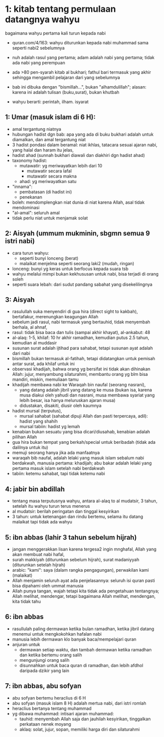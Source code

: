 # 1: kitab tentang permulaan datangnya wahyu
bagaimana wahyu pertama kali turun kepada nabi

* quran.com/4/163:
wahyu diturunkan kepada nabi muhammad sama seperti nabi2 sebelumnya

* nuh adalah rasul yang pertama;
adam adalah nabi yang pertama;
tidak ada nabi yang perempuan

* ada >80 pen-syarah kitab al bukhari;
fathul bari termasuk yang akhir sehingga mengambil pelajaran dari yang sebelumnya

* bab ini dibuka dengan "bismillah...", bukan "alhamdulillah";
alasan: karena ini adalah tulisan (buku,surat), bukan khutbah

* wahyu berarti:
perintah, ilham. isyarat

## 1: Umar (masuk islam di 6 H):
* amal tergantung niatnya
* hubungan hadist dgn bab:
apa yang ada di buku bukhari adalah untuk diamalkan,
dan amal tergantung niat
* 3 hadist pondasi dalam beramal:
niat ikhlas,
tatacara sesuai ajaran nabi,
yang halal dan haram itu jelas,
* hadist ahad (sunnah bukhari diawali dan diakhiri dgn hadist ahad)
* taxonomy hadist:
  * mutawatir: yg meriwayatkan lebih dari 10
    * mutawatir secara lafal
    * mutawatir secara makna
  * ahad: yg meriwayatkan satu
* "innama":
  * pembatasan (di hadist ini)
  * penekanan
* boleh: mendomplengkan niat dunia di niat karena Allah,
asal tidak mendominasi
* "al-amal": seluruh amal
* tidak perlu niat untuk menjamak solat

## 2: Aisyah (ummum mukminin, sbgmn semua 9 istri nabi)
* cara turun wahyu:
  * seperti bunyi lonceng (berat)
  * malaikat menjelma seperti seorang laki2 (mudah, ringan)
* lonceng: bunyi yg keras untuk berfocus kepada suara tsb
* wahyu melalui mimpi bukan kekhususan untuk nabi, bisa terjadi di orang soleh
* seperti suara lebah: dari sudut pandang sabahat yang disekelilingnya

## 3: Aisyah
* rasulullah suka menyendiri di gua hira (direct sight to kakbah),
bertafakur, merenungkan keagungan Allah
* sebelum jadi rasul, nabi termasuk yang bertauhid, tidak menyembah berhala, al ahnaf,
* rasul: tidak bisa baca dan tulis (sampai akhir khayat), al-ankabut: 48
* al-alaq: 1-5, khilaf: 10 hr akhir ramadhan,
kemudian putus 2.5 tahun, kemudian al muddasir
* susunan surat adalah ijtihad para sahabat, tetapi
susunan ayat adalah dari nabi
* bismillah bukan termasuk al-fatihah, tetapi didatangkan untuk pemisah antar surat,
ada khilaf untuk ini
* observasi khadijah, bahwa orang yg bersifat ini tidak akan dihinakan Allah:
jujur,
menyambung silaturahmi,
membantu orang yg blm bisa mandiri, miskin,
memuliaan tamu
* khadijah membawa nabi ke Waraqah bin naufal (seorang nasrani),
  * yang datang adalah jibril yang datang ke musa
  (bukan isa, karena musa diakui oleh yahudi dan nasrani, musa membawa syariat yang lebih besar, isa hanya meluruskan ajaran musa)
  * didustakan, disakiti, diusir oleh kaumnya
* hadist mursal (terputus),
  * mursal sahabat (sahabat dipuji Allah dan pasti terpercaya, adil): hadist yang shahih
  * mursal tabiin: hadist yg lemah
* kenabian bukan sesuatu yang bisa dicari/diusahab, kenabian adalah pilihan Allah
* gua hira bukan tempat yang berkah/special untuk beribadah (tidak ada dalilnya untuk itu)
* memuji seorang hanya jika ada manfaatnya
* waraqah bib naufal, adalah lelaki yang masuk islam sebalum nabi berdakwah, manusia pertama: khadijah;
abu bakar adalah lelaki yang pertama masuk islam setelah nabi berdakwah
* tabiin: ketemu sahabat, tapi tidak ketemu nabi

## 4: jabir bin abdillah
* tentang masa terputusnya wahyu, antara al-alaq to al mudatsir, 3 tahun,
  setelah itu wahyu turun terus menerus
* al mudatsir:
  berilah peringatan dan tinggal kesyirikan
* 3 tahun: untuk ketenangan dan rindu bertemu,
  selama itu datang malaikat tapi tidak ada wahyu

## 5: ibn abbas (lahir 3 tahun sebelum hijrah)
* jangan menggerakkan lisan karena tergesa2 ingin mnghafal,
  Allah yang akan membuat nabi hafal,
* surah makkiyah (diturunkan sebelum hijrah), surat madaniyyah (diturunkan setelah hijrah)
* arabic: "kami": saya (dalam rangka pengagungan), perwakilan kami (malaikat)
* Allah menjamin seluruh ayat ada penjelasannya:
  seluruh isi quran pasti bisa dipahami oleh ummat manusia
* Allah punya tangan, wajah tetapi kita tidak ada pengetahuan tentangnya;
  Allah melihat, mendengar, tetapi bagaimana Allah melihat, mendengan, kita tidak tahu

## 6: ibn abbas
* rasullulah paling dermawan ketika bulan ramadhan,
  ketika jibril datang menemui untuk mengkokohkan hafalan nabi
* manusia lebih dermawan klo banyak baca/mempelajari quran
* anjuran untuk
  * dermawan setiap waktu, dan tambah dermawan ketika ramadhan dan ketika bertemu orang salih
  * mengunjungi orang salih
  * disunnahkan untuk baca quran di ramadhan, dan lebih afdhol daripada dzikir yang lain

## 7: ibn abbas, abu sofyan
* abu sofyan bertemu heraclius di 6 H
* abu sofyan (masuk islam 8 H) adalah mertua nabi, dari istri romlah
* heraclius bertanya tentang muhammad
* yg dibawa muhammad: intisari ajaran muhammad:
  * tauhid: menyembah Allah saja dan jauhilah kesyirikan, tinggalkan perkataan nenek moyang
  * aklaq: solat, jujur, sopan, memiliki harga diri dan silaturahmi
